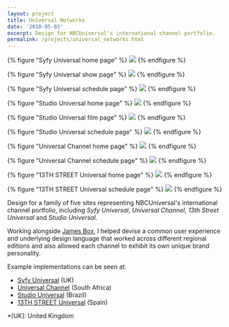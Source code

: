 ```yaml
---
layout: project
title: Universal Networks
date: '2010-05-03'
excerpt: Design for NBCUniversal's international channel portfolio.
permalink: /projects/universal_networks.html
---
```

{% figure "Syfy Universal home page" %}
![](/assets/images/projects/universal_networks/0.jpg)
{% endfigure %}

{% figure "Syfy Universal show page" %}
![](/assets/images/projects/universal_networks/1.jpg)
{% endfigure %}

{% figure "Syfy Universal schedule page" %}
![](/assets/images/projects/universal_networks/2.jpg)
{% endfigure %}

{% figure "Studio Universal home page" %}
![](/assets/images/projects/universal_networks/3.jpg)
{% endfigure %}

{% figure "Studio Universal film page" %}
![](/assets/images/projects/universal_networks/4.jpg)
{% endfigure %}

{% figure "Studio Universal schedule page" %}
![](/assets/images/projects/universal_networks/5.jpg)
{% endfigure %}

{% figure "Universal Channel home page" %}
![](/assets/images/projects/universal_networks/6.jpg)
{% endfigure %}

{% figure "Universal Channel schedule page" %}
![](/assets/images/projects/universal_networks/7.jpg)
{% endfigure %}

{% figure "13TH STREET Universal home page" %}
![](/assets/images/projects/universal_networks/8.jpg)
{% endfigure %}

{% figure "13TH STREET Universal schedule page" %}
![](/assets/images/projects/universal_networks/9.jpg)
{% endfigure %}

Design for a family of five sites representing NBCUniversal's international channel portfolio, including <cite>Syfy Universal</cite>, <cite>Universal Channel</cite>, <cite>13th Street Universal</cite> and <cite>Studio Universal</cite>.

Working alongside [James Box][1], I helped devise a common user experience and underlying design language that worked across different regional editions and also allowed each channel to exhibit its own unique brand personality.

Example implementations can be seen at:

* [Syfy Universal][2] (UK)
* [Universal Channel][3] (South Africa)
* [Studio Universal][4] (Brazil)
* [13TH STREET Universal][5] (Spain)

[1]: http://clearleft.com/is/james-box/
[2]: http://syfy.co.uk/
[3]: http://universalchannel.co.za/
[4]: http://br.studiouniversal.com/
[5]: http://calle13universal.es/

*[UK]: United Kingdom